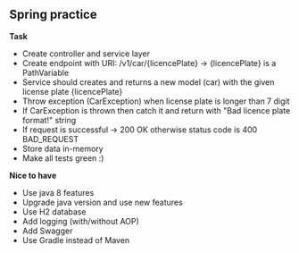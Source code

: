 Spring practice
-

**Task**

  - Create controller and service layer
  - Create endpoint with URI: /v1/car/{licencePlate} -> {licencePlate} is a PathVariable
  - Service should creates and returns a new model (car) with the given license plate {licencePlate}
  - Throw exception (CarException) when license plate is longer than 7 digit
  - If CarException is thrown then catch it and return with "Bad licence plate format!" string
  - If request is successful -> 200 OK otherwise status code is 400 BAD_REQUEST
  - Store data in-memory
  - Make all tests green :)

**Nice to have**

  - Use java 8 features
  - Upgrade java version and use new features
  - Use H2 database
  - Add logging (with/without AOP)
  - Add Swagger
  - Use Gradle instead of Maven
  
